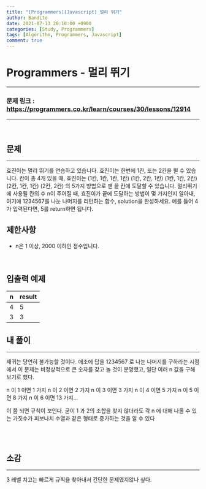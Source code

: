 ```yaml
---
title: "[Programmers][Javascript] 멀리 뛰기"
author: Bandito
date: 2021-07-13 20:10:00 +0900
categories: [Study, Programmers]
tags: [Algorithm, Programmers, Javascript]
comment: true
---
```

 
# Programmers - 멀리 뛰기

***
### 문제 링크 : <https://programmers.co.kr/learn/courses/30/lessons/12914>

***

<br/>

## 문제
***

효진이는 멀리 뛰기를 연습하고 있습니다. 효진이는 한번에 1칸, 또는 2칸을 뛸 수 있습니다. 칸이 총 4개 있을 때, 효진이는
(1칸, 1칸, 1칸, 1칸)
(1칸, 2칸, 1칸)
(1칸, 1칸, 2칸)
(2칸, 1칸, 1칸)
(2칸, 2칸)
의 5가지 방법으로 맨 끝 칸에 도달할 수 있습니다. 멀리뛰기에 사용될 칸의 수 n이 주어질 때, 효진이가 끝에 도달하는 방법이 몇 가지인지 알아내, 여기에 1234567를 나눈 나머지를 리턴하는 함수, solution을 완성하세요. 예를 들어 4가 입력된다면, 5를 return하면 됩니다.

## 제한사항

+ n은 1 이상, 2000 이하인 정수입니다.

<br/>

## 입출력 예제

|n|result|
|----|----|
|4|5|
|3|3|



## 내 풀이
***

재귀는 당연히 불가능할 것이다. 애초에 답을 1234567 로 나눈 나머지를 구하라는 시점에서 이 문제는 비정상적으로 큰 숫자를 갖고 놀 것이 분명했고, 일단 여러 n 값을 구해보기로 했다.

n 이 1 이면 1 가지
n 이 2 이면 2 가지
n 이 3 이면 3 가지
n 이 4 이면 5 가지
n 이 5 이면 8 가지
n 이 6 이면 13 가지...

이 쯤 되면 규칙이 보인다. 굳이 1 과 2의 조합을 찾지 않더라도 각 n 에 대해 나올 수 있는 가짓수가 피보나치 수열과 같은 형태로 증가하는 것을 알 수 있다


<br/>

<script src="https://gist.github.com/Suppplier/1f4cfa774b94c421f44ec061ccf8429f.js"></script>

<br/>


## 소감
***

3 레벨 치고는 빠르게 규칙을 찾아내서 간단한 문제였지않나 싶다.


